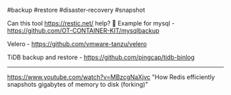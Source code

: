 #backup #restore #disaster-recovery #snapshot

Can this tool https://restic.net/ help? 🤔 Example for mysql - https://github.com/OT-CONTAINER-KIT/mysqlbackup

Velero - https://github.com/vmware-tanzu/velero

TiDB backup and restore - https://github.com/pingcap/tidb-binlog

---

https://www.youtube.com/watch?v=MBzcgNaXjvc "How Redis efficiently snapshots gigabytes of memory to disk (forking)"

